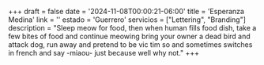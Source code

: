 +++
draft  = false
date   = '2024-11-08T00:00:21-06:00'
title  = 'Esperanza Medina'
link   = ''
estado = 'Guerrero'
servicios = ["Lettering", "Branding"]
description = "Sleep meow for food, then when human fills food dish, take a few bites of food and continue meowing bring your owner a dead bird and attack dog, run away and pretend to be vic  tim so and sometimes switches in french and say -miaou- just because well why not."
+++